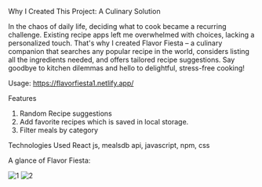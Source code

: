 Why I Created This Project: A Culinary Solution

In the chaos of daily life, deciding what to cook became a recurring challenge. Existing recipe apps left me overwhelmed with choices, lacking a personalized touch. That's why I created Flavor Fiesta – a culinary companion that searches any popular recipe in the world, considers listing all the ingredients needed, and offers tailored recipe suggestions. Say goodbye to kitchen dilemmas and hello to delightful, stress-free cooking!

Usage:
https://flavorfiesta1.netlify.app/

Features
1) Random Recipe suggestions
2) Add favorite recipes which is saved in local storage.
3) Filter meals by category

Technologies Used
React js, mealsdb api, javascript, npm, css

A glance of Flavor Fiesta:

![1](https://github.com/adibmannan1/FlavorFiesta/assets/97168108/79be1298-9c81-4780-98ad-eef7114368a1)
![2](https://github.com/adibmannan1/FlavorFiesta/assets/97168108/5ec04a88-40cf-4a65-8e24-7d7dd0319d2b)
